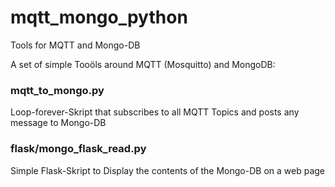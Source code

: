 # mqtt_mongo_python
Tools for MQTT and Mongo-DB

A set of simple Tooöls around MQTT (Mosquitto) and MongoDB:

### mqtt_to_mongo.py
Loop-forever-Skript that subscribes to all MQTT Topics and posts any message to Mongo-DB

### flask/mongo_flask_read.py
Simple Flask-Skript to Display the contents of the Mongo-DB on a web page
